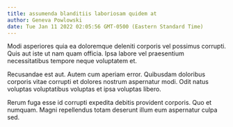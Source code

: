 ```yaml
---
title: assumenda blanditiis laboriosam quidem at
author: Geneva Powlowski
date: Tue Jan 11 2022 02:05:56 GMT-0500 (Eastern Standard Time)
---
```

Modi asperiores quia ea doloremque deleniti corporis vel possimus corrupti. Quis aut iste ut nam quam officia. Ipsa labore vel praesentium necessitatibus tempore neque voluptatem et.

 Recusandae est aut. Autem cum aperiam error. Quibusdam doloribus corporis vitae corrupti et dolores nostrum aspernatur modi. Odit natus voluptas voluptatibus voluptas et ipsa voluptas libero.

 Rerum fuga esse id corrupti expedita debitis provident corporis. Quo et numquam. Magni repellendus totam deserunt illum eum aspernatur culpa sed.